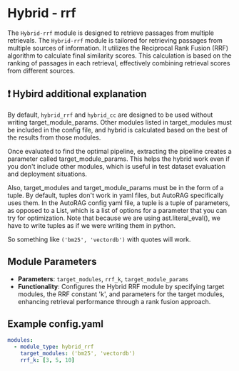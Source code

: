 # Hybrid - rrf

The `Hybrid-rrf` module is designed to retrieve passages from multiple retrievals. The `Hybrid-rrf` module is tailored for retrieving passages from multiple sources of information. It utilizes the Reciprocal Rank Fusion (RRF) algorithm to calculate final similarity scores. This calculation is based on the ranking of passages in each retrieval, effectively combining retrieval scores from different sources.

## ❗ Hybird additional explanation
By default, `hybrid_rrf` and `hybrid_cc` are designed to be used without writing target_module_params. Other modules listed in target_modules must be included in the config file, and hybrid is calculated based on the best of the results from those modules.

Once evaluated to find the optimal pipeline, extracting the pipeline creates a parameter called target_module_params. This helps the hybrid work even if you don't include other modules, which is useful in test dataset evaluation and deployment situations.

Also, target_modules and target_module_params must be in the form of a tuple. By default, tuples don't work in yaml files, but AutoRAG specifically uses them. In the AutoRAG config yaml file, a tuple is a tuple of parameters, as opposed to a List, which is a list of options for a parameter that you can try for optimization. Note that because we are using ast.literal_eval(), we have to write tuples as if we were writing them in python.

So something like `('bm25', 'vectordb')` with quotes will work.

## **Module Parameters**
- **Parameters**: `target_modules`, `rrf_k`, `target_module_params`
- **Functionality**: Configures the Hybrid RRF module by specifying target modules, the RRF constant 'k', and parameters for the target modules, enhancing retrieval performance through a rank fusion approach.


## **Example config.yaml**
```yaml
modules:
  - module_type: hybrid_rrf
    target_modules: ('bm25', 'vectordb')
    rrf_k: [3, 5, 10]
```
